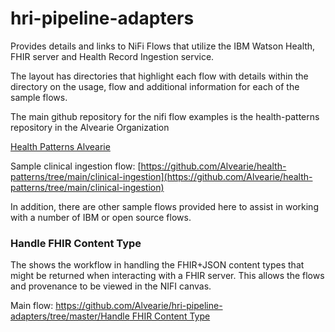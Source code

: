 # hri-pipeline-adapters
Provides details and links to NiFi Flows that utilize the IBM Watson Health, FHIR server and Health Record Ingestion service.

The layout has directories that highlight each flow with details within the directory on the usage, flow and additional information for each of the sample flows.

The main github repository for the nifi flow examples is the health-patterns repository in the Alvearie Organization

[Health Patterns Alvearie](https://github.com/Alvearie/health-patterns)

Sample clinical ingestion flow:  [https://github.com/Alvearie/health-patterns/tree/main/clinical-ingestion](https://github.com/Alvearie/health-patterns/tree/main/clinical-ingestion)

In addition, there are other sample flows provided here to assist in working with a number of IBM or open source flows.

### Handle FHIR Content Type
The shows the workflow in handling the FHIR+JSON content types that might be returned when interacting with a FHIR server.  This allows the flows and provenance to be viewed in the NIFI canvas.

Main flow:  [https://github.com/Alvearie/hri-pipeline-adapters/tree/master/Handle FHIR Content Type](https://github.com/Alvearie/hri-pipeline-adapters/tree/master/Handle%20FHIR%20Content%20Type)
